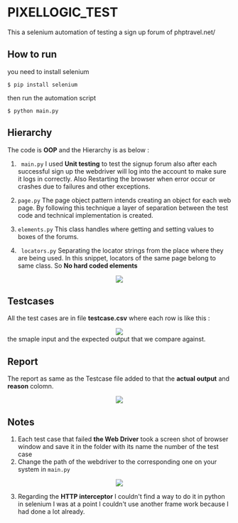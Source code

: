 # PIXELLOGIC_TEST
This a selenium automation of testing a sign up forum of phptravel.net/

## How to run  
you need to install selenium

```
$ pip install selenium
```
then run the automation script

```
$ python main.py
```
## Hierarchy 
The code is **OOP** and the Hierarchy is as below :
1) ``` main.py``` 
I used **Unit testing** to test the signup forum also after each successful sign up the webdriver will log into the account to make sure it logs in correctly. 
Also Restarting the browser when error occur or crashes due to failures and other exceptions.

2) ``` page.py ```
The page object pattern intends creating an object for each web page. By following this technique a layer of separation between the test code and technical implementation is created.

3) ``` elements.py ```
This class handles where getting and setting values to boxes of the forums.

4) ``` locators.py```
Separating the locator strings from the place where they are being used. In this snippet, locators of the same page belong to same class. So **No hard coded elements**
<div align="center">
  <img src="https://i.imgur.com/BQ1gW0J.png">
</div>

## Testcases 
All the test cases are in file **testcase.csv**
where each row is like this :
<div align="center">
  <img src="https://i.imgur.com/f3fEolz.png">
</div>
the smaple input and the expected output that we compare against.

## Report
The report as same as the Testcase file added to that the **actual output** and **reason** colomn.
<div align="center">
  <img src="https://i.imgur.com/YaUOHFI.png">
</div>


## Notes
1) Each test case that failed **the Web Driver** took a screen shot of browser window and save it in the folder with its name the number of the test case
2) Change the path of the webdriver to the corresponding one on your system in ``` main.py ``` 
<div align="center">
  <img src="https://i.imgur.com/o6Stc4j.png">
</div>

3) Regarding the **HTTP interceptor** I couldn't find a way to do it in python in selenium I was at a point I couldn't use another frame work because I had done a lot already.
